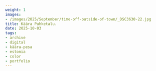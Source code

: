 ```yaml
---
weight: 1
images:
- /images/2025/September/time-off-outside-of-town/_DSC3630-22.jpg
title: Käära Puhketalu.
date: 2025-10-03
tags:
- archive
- digital
- käära-pesa
- estonia
- color
- portfolio
---
```


